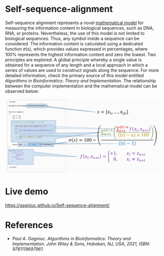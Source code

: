 # Self-sequence-alignment

Self-sequence alignment represents a novel [mathematical model](https://figshare.com/articles/figure/Self-Sequence_Alignment_-_Implementation_vs_model_pdf/19205139) for measuring the information content in biological sequences, such as DNA, RNA, or proteins. Nevertheless, the use of this model is not limited to biological sequences. Thus, any symbol inside a sequence can be considered. The information content is calculated using a dedicated function 𝜎(s), which provides values expressed in percentages, where 100% represents the highest information content and zero the lowest. Two principles are explored: A global principle whereby a single value is obtained for a sequence of any length and a local approach in which a series of values are used to construct signals along the sequence. For more detailed information, check the primary source of this model entitled <i>Algorithms in Bioinformatics: Theory and Implementation</i>. The relationship between the computer implementation and the mathematical model can be observed below: 

<kbd><img src="https://github.com/Gagniuc/Self-sequence-alignment/blob/main/self-sequence-alignment.png?raw=true" /></kbd>

# Live demo

https://gagniuc.github.io/Self-sequence-alignment/

# References

- <i>Paul A. Gagniuc. Algorithms in Bioinformatics: Theory and Implementation. John Wiley & Sons, Hoboken, NJ, USA, 2021, ISBN: 9781119697961.</i>
